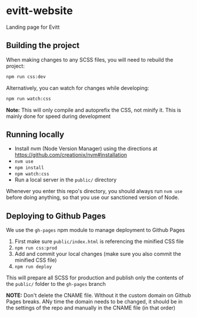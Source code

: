 # evitt-website
Landing page for Evitt

## Building the project
When making changes to any SCSS files, you will need to rebuild the project:
```bash
npm run css:dev
```

Alternatively, you can watch for changes while developing:
```bash
npm run watch:css
```

**Note:** This will only compile and autoprefix the CSS, not minify it. This is mainly done for speed during development

## Running locally
- Install nvm (Node Version Manager) using the directions at https://github.com/creationix/nvm#installation
- `nvm use`
- `npm install`
- `npm watch:css`
- Run a local server in the `public/` directory

Whenever you enter this repo's directory, you should always run `nvm use` before doing anything, so that you use our sanctioned version of Node.

## Deploying to Github Pages
We use the `gh-pages` npm module to manage deployment to Github Pages


1. First make sure `public/index.html` is referencing the minified CSS file
2. `npm run css:prod`
3. Add and commit your local changes (make sure you also commit the minified CSS file)
4. `npm run deploy`

This will prepare all SCSS for production and publish only the contents of the `public/` folder to the `gh-pages` branch

**NOTE:** Don't delete the CNAME file. WIthout it the custom domain on Github Pages breaks. ANy time the domain needs to be changed, it should be in the settings of the repo and manually in the CNAME file (in that order)